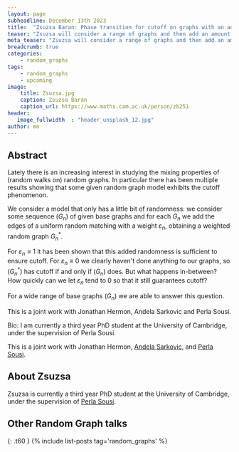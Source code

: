 ```yaml
---
layout: page
subheadline: December 13th 2023 
title:  "Zsuzsa Baran: Phase transition for cutoff on graphs with an added weighted random matching"
teaser: "Zsuzsa will consider a range of graphs and then add an amount of randomness that can be characterised by a single parameter. She will then discuss, given this parameter, the cutoff phenomenon for a wide range of base graphs.  "
meta_teaser: "Zsuzsa will consider a range of graphs and then add an amount of randomness that can be characterised by a single parameter. She will then discuss, given this parameter, the cutoff phenomenon for a wide range of base graphs.  "
breadcrumb: true
categories:
    - random_graphs
tags:
    - random_graphs
    - upcoming
image:
    title: Zsuzsa.jpg
    caption: Zsuzsa Baran
    caption_url: https://www.maths.cam.ac.uk/person/zb251
header:
   image_fullwidth  : "header_unsplash_12.jpg"
author: mo
---
```



## Abstract

Lately there is an increasing interest in studying the mixing properties of (random walks on) random graphs. In particular there has been multiple results showing that some given random graph model exhibits the cutoff phenomenon.

We consider a model that only has a little bit of randomness: we consider some sequence $(G_n)$ of given base graphs and for each $G_n$ we add the edges of a uniform random matching with a weight $\varepsilon_n$, obtaining a weighted random graph $G_n^*$.

For $\varepsilon_n\equiv 1$ it has been shown that this added randomness is sufficient to ensure cutoff. For $\varepsilon_n\equiv0$ we clearly haven't done anything to our graphs, so $(G_n^*)$ has cutoff if and only if $(G_n)$ does. But what happens in-between? How quickly can we let $\varepsilon_n$ tend to 0 so that it still guarantees cutoff?

For a wide range of base graphs $(G_n)$ we are able to answer this question.

This is a joint work with Jonathan Hermon, Andela Sarkovic and Perla Sousi.

Bio: I am currently a third year PhD student at the University of Cambridge, under the supervision of Perla Sousi.

This is a joint work with Jonathan Hermon, [Andela Sarkovic](https://www.kings.cam.ac.uk/research/fellows/andjela-sarkovic), and [Perla Sousi](http://www.statslab.cam.ac.uk/~ps422/).

## About Zsuzsa

Zsuzsa is currently a third year PhD student at the University of Cambridge, under the supervision of [Perla Sousi](http://www.statslab.cam.ac.uk/~ps422/).

## Other Random Graph talks
{: .t60 }
{% include list-posts tag='random_graphs' %}
